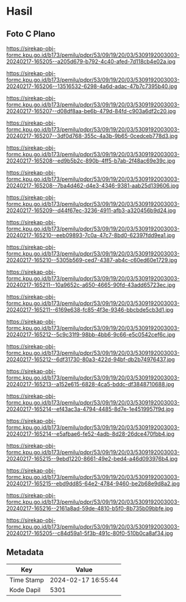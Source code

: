# Hasil

## Foto C Plano

https://sirekap-obj-formc.kpu.go.id/b173/pemilu/pdpr/53/09/19/20/03/5309192003003-20240217-165205--a205d679-b792-4c40-afed-7d118cb4e02a.jpg

https://sirekap-obj-formc.kpu.go.id/b173/pemilu/pdpr/53/09/19/20/03/5309192003003-20240217-165206--13516532-6298-4a6d-adac-47b7c7395b40.jpg

https://sirekap-obj-formc.kpu.go.id/b173/pemilu/pdpr/53/09/19/20/03/5309192003003-20240217-165207--d08df8aa-be6b-479d-84fd-c903a6df2c20.jpg

https://sirekap-obj-formc.kpu.go.id/b173/pemilu/pdpr/53/09/19/20/03/5309192003003-20240217-165207--3df0d768-355c-4a3b-9b65-0cedceb778d3.jpg

https://sirekap-obj-formc.kpu.go.id/b173/pemilu/pdpr/53/09/19/20/03/5309192003003-20240217-165208--ed9b5b2c-890b-4ff5-b7ab-2f48ac69e39c.jpg

https://sirekap-obj-formc.kpu.go.id/b173/pemilu/pdpr/53/09/19/20/03/5309192003003-20240217-165208--7ba4d462-d4e3-4346-9381-aab25d139606.jpg

https://sirekap-obj-formc.kpu.go.id/b173/pemilu/pdpr/53/09/19/20/03/5309192003003-20240217-165209--d44f67ec-3236-4911-afb3-a320456b9d24.jpg

https://sirekap-obj-formc.kpu.go.id/b173/pemilu/pdpr/53/09/19/20/03/5309192003003-20240217-165210--eeb09893-7c0a-47c7-8bd0-62397fdd9ea1.jpg

https://sirekap-obj-formc.kpu.go.id/b173/pemilu/pdpr/53/09/19/20/03/5309192003003-20240217-165210--5305b569-ced7-4387-ab4c-c60ed60e1729.jpg

https://sirekap-obj-formc.kpu.go.id/b173/pemilu/pdpr/53/09/19/20/03/5309192003003-20240217-165211--10a9652c-a650-4665-90fd-43add65723ec.jpg

https://sirekap-obj-formc.kpu.go.id/b173/pemilu/pdpr/53/09/19/20/03/5309192003003-20240217-165211--6169e638-fc85-4f3e-9346-bbcbde5cb3d1.jpg

https://sirekap-obj-formc.kpu.go.id/b173/pemilu/pdpr/53/09/19/20/03/5309192003003-20240217-165212--5c9c31f9-98bb-4bb6-9c66-e5c0542cef6c.jpg

https://sirekap-obj-formc.kpu.go.id/b173/pemilu/pdpr/53/09/19/20/03/5309192003003-20240217-165212--6df31730-80a3-422d-94bf-db2b74976437.jpg

https://sirekap-obj-formc.kpu.go.id/b173/pemilu/pdpr/53/09/19/20/03/5309192003003-20240217-165213--a152e615-6828-4ca5-bddc-df3848710688.jpg

https://sirekap-obj-formc.kpu.go.id/b173/pemilu/pdpr/53/09/19/20/03/5309192003003-20240217-165214--ef43ac3a-4794-4485-8d7e-1e4519957f9d.jpg

https://sirekap-obj-formc.kpu.go.id/b173/pemilu/pdpr/53/09/19/20/03/5309192003003-20240217-165214--e5afbae6-fe52-4adb-8d28-26dce470fbb4.jpg

https://sirekap-obj-formc.kpu.go.id/b173/pemilu/pdpr/53/09/19/20/03/5309192003003-20240217-165215--9ebd1220-8661-49e2-bed4-a46d093976b4.jpg

https://sirekap-obj-formc.kpu.go.id/b173/pemilu/pdpr/53/09/19/20/03/5309192003003-20240217-165215--ebd9dd85-64e2-4784-9460-be2b68e9d8a2.jpg

https://sirekap-obj-formc.kpu.go.id/b173/pemilu/pdpr/53/09/19/20/03/5309192003003-20240217-165216--2161a8ad-59de-4810-b5f0-8b735b09bbfe.jpg

https://sirekap-obj-formc.kpu.go.id/b173/pemilu/pdpr/53/09/19/20/03/5309192003003-20240217-165205--c84d59a1-5f3b-491c-80f0-510b0ca8af34.jpg


## Metadata

| Key        | Value               |
| ---------- | ------------------- |
| Time Stamp | 2024-02-17 16:55:44 |
| Kode Dapil | 5301                |



